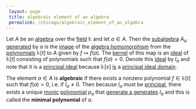 ```yaml
---
 layout: page
 title: algebraic element of an algebra
 permalink: /chicago/algebraic_element_of_an_algebra
---
```


Let $A$ be an [algebra](https://mathgloss.github.io/MathGloss/chicago/algebra_over_a_field) over the [field](https://mathgloss.github.io/MathGloss/chicago/field) $\mathbb k$ and let $a\in A$. Then the [subalgebra](https://mathgloss.github.io/MathGloss/chicago/subalgebra) $A_a$ [generated](https://mathgloss.github.io/MathGloss/chicago/generate_an_associative_algebra) by $a$ is the [image](https://mathgloss.github.io/MathGloss/chicago/image) of the [algebra homomorphism](https://mathgloss.github.io/MathGloss/chicago/algebra_homomorphism) from the [polynomials](https://mathgloss.github.io/MathGloss/chicago/polynomial_ring) $\mathbb k[t]$ to $A$ given by $f\mapsto f(a)$. The [kernel](https://mathgloss.github.io/MathGloss/chicago/kernel) of this map is an [ideal](https://mathgloss.github.io/MathGloss/chicago/algebra_ideal) of $\mathbb k[t]$ consisting of polynomials such that $f(a) = 0$. Denote this [ideal](https://mathgloss.github.io/MathGloss/chicago/ring_ideal) by $I_a$ and note that it is a [principal ideal](https://mathgloss.github.io/MathGloss/chicago/principal_ideal) because $\mathbb k[x]$ [is](https://mathgloss.github.io/MathGloss/chicago/polynomials_over_field_is_a_PID) a [principal ideal domain](https://mathgloss.github.io/MathGloss/chicago/principal_ideal_domain).

The element $a\in A$ is **algebraic** if there exists a nonzero polynomial $f\in\mathbb k[t]$ such that $f(a)=0$, i.e. if $I_a\neq 0$. Then because $I_a$ must be [principal](https://mathgloss.github.io/MathGloss/chicago/principal_ideal), there exists a unique [monic](https://mathgloss.github.io/MathGloss/chicago/monic) [polynomial](https://mathgloss.github.io/MathGloss/chicago/################polynomial) $p_a$ that [generate a generates](https://mathgloss.github.io/MathGloss/chicago/generate_a_###########generates) $I_a$ and this is called the **minimal polynomial** of $a$.